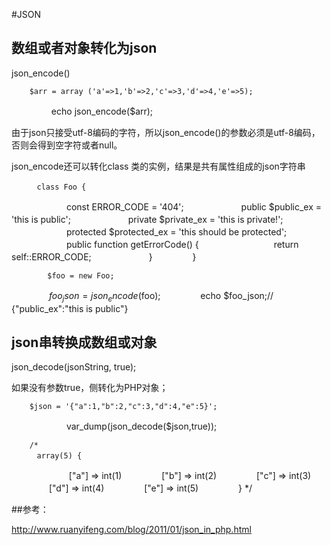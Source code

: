 #JSON

## 数组或者对象转化为json
    
json_encode()

        
        $arr = array ('a'=>1,'b'=>2,'c'=>3,'d'=>4,'e'=>5);
　　
　　    echo json_encode($arr);
        


由于json只接受utf-8编码的字符，所以json_encode()的参数必须是utf-8编码，否则会得到空字符或者null。

json_encode还可以转化class 类的实例，结果是共有属性组成的json字符串


        　class Foo {
　　
        　　　　const     ERROR_CODE = '404';
        　　
        　　　　public    $public_ex = 'this is public';
        　　
        　　　　private   $private_ex = 'this is private!';
        　　
        　　　　protected $protected_ex = 'this should be protected'; 
         　　
        　　　　public function getErrorCode() {
        　　
        　　　　　　return self::ERROR_CODE;
        　　
        　　　　}
        　　
        　　}

            $foo = new Foo;
　　
        　　$foo_json = json_encode($foo);
        　　
        　　echo $foo_json;//　{"public_ex":"this is public"} 


## json串转换成数组或对象

json_decode(jsonString, true);

如果没有参数true，侧转化为PHP对象；

        $json = '{"a":1,"b":2,"c":3,"d":4,"e":5}';
 　　
　　　　var_dump(json_decode($json,true));
        
        /*
        　array(5) {
　　
    　　 　　["a"] => int(1)
    　　 　　["b"] => int(2)
    　　 　　["c"] => int(3)
    　　 　　["d"] => int(4)
    　　 　　["e"] => int(5)
    　　
    　　}
        */

##参考：

http://www.ruanyifeng.com/blog/2011/01/json_in_php.html


        　　

    